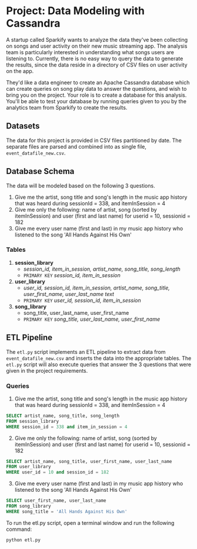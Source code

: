 # Project: Data Modeling with Cassandra
A startup called Sparkify wants to analyze the data they've been collecting on songs and user activity on their new music streaming app. The analysis team is particularly interested in understanding what songs users are listening to. Currently, there is no easy way to query the data to generate the results, since the data reside in a directory of CSV files on user activity on the app.

They'd like a data engineer to create an Apache Cassandra database which can create queries on song play data to answer the questions, and wish to bring you on the project. Your role is to create a database for this analysis. You'll be able to test your database by running queries given to you by the analytics team from Sparkify to create the results.

## Datasets
The data for this project is provided in CSV files partitioned by date. The separate files are parsed and combined into as single file, ```event_datafile_new.csv```.

## Database Schema
The data will be modeled based on the following 3 questions.
1. Give me the artist, song title and song's length in the music app history that was heard during sessionId = 338, and itemInSession = 4
2. Give me only the following: name of artist, song (sorted by itemInSession) and user (first and last name) for userid = 10, sessionid = 182
3. Give me every user name (first and last) in my music app history who listened to the song 'All Hands Against His Own'

### Tables
1. **session_library**
    - *session_id, item_in_session, artist_name, song_title, song_length*
    - ```PRIMARY KEY``` *session_id, item_in_session*
2. **user_library**
    - *user_id, session_id, item_in_session, artist_name, song_title, user_first_name, user_last_name text*
    - ```PRIMARY KEY``` *user_id, session_id, item_in_session*
3. **song_library**
    - song_title, user_last_name, user_first_name
    - ```PRIMARY KEY``` *song_title, user_last_name, user_first_name*

## ETL Pipeline
The ```etl.py``` script implements an ETL pipeline to extract data from ```event_datafile_new.csv``` and inserts the data into the appropriate tables.
The ```etl.py``` script will also execute queries that answer the 3 questions that were given in the project requirements.

### Queries
1. Give me the artist, song title and song's length in the music app history that was heard during sessionId = 338, and itemInSession = 4

```sql
SELECT artist_name, song_title, song_length
FROM session_library
WHERE session_id = 338 and item_in_session = 4
```

2. Give me only the following: name of artist, song (sorted by itemInSession) and user (first and last name) for userid = 10, sessionid = 182

```sql
SELECT artist_name, song_title, user_first_name, user_last_name
FROM user_library
WHERE user_id = 10 and session_id = 182
```

3. Give me every user name (first and last) in my music app history who listened to the song 'All Hands Against His Own'

```sql
SELECT user_first_name, user_last_name
FROM song_library
WHERE song_title = 'All Hands Against His Own'
```

To run the etl.py script, open a terminal window and run the following command:

```bash
python etl.py
```
